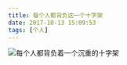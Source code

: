 ```yaml
---
title: 每个人都背负这一个十字架
date: 2017-10-13 15:09:53
tags: [个人]
---
```


<!-- more -->

![每个人都背负着一个沉重的十字架](http://houjiyi.oss-cn-beijing.aliyuncs.com/images/blog/%E6%AF%8F%E4%B8%AA%E4%BA%BA%E9%83%BD%E8%83%8C%E8%B4%9F%E7%9D%80%E5%8D%81%E5%AD%97%E6%9E%B6.jpg)